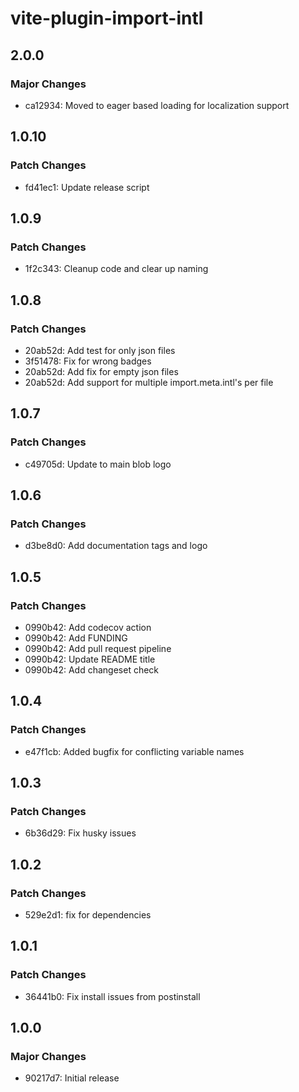 # vite-plugin-import-intl

## 2.0.0

### Major Changes

- ca12934: Moved to eager based loading for localization support

## 1.0.10

### Patch Changes

- fd41ec1: Update release script

## 1.0.9

### Patch Changes

- 1f2c343: Cleanup code and clear up naming

## 1.0.8

### Patch Changes

- 20ab52d: Add test for only json files
- 3f51478: Fix for wrong badges
- 20ab52d: Add fix for empty json files
- 20ab52d: Add support for multiple import.meta.intl's per file

## 1.0.7

### Patch Changes

- c49705d: Update to main blob logo

## 1.0.6

### Patch Changes

- d3be8d0: Add documentation tags and logo

## 1.0.5

### Patch Changes

- 0990b42: Add codecov action
- 0990b42: Add FUNDING
- 0990b42: Add pull request pipeline
- 0990b42: Update README title
- 0990b42: Add changeset check

## 1.0.4

### Patch Changes

- e47f1cb: Added bugfix for conflicting variable names

## 1.0.3

### Patch Changes

- 6b36d29: Fix husky issues

## 1.0.2

### Patch Changes

- 529e2d1: fix for dependencies

## 1.0.1

### Patch Changes

- 36441b0: Fix install issues from postinstall

## 1.0.0

### Major Changes

- 90217d7: Initial release
